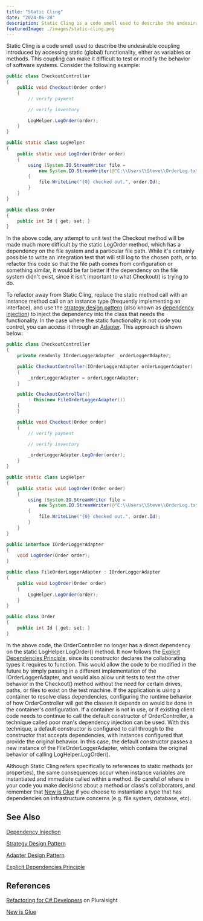 ```yaml
---
title: "Static Cling"
date: "2024-06-28"
description: Static Cling is a code smell used to describe the undesirable coupling introduced by accessing static (global) functionality, either as variables or methods.
featuredImage: ./images/static-cling.png
---
```


Static Cling is a code smell used to describe the undesirable coupling introduced by accessing static (global) functionality, either as variables or methods. This coupling can make it difficult to test or modify the behavior of software systems. Consider the following example:

```java
public class CheckoutController
{
    public void Checkout(Order order)
    {
        // verify payment

        // verify inventory

        LogHelper.LogOrder(order);
    }
}

public static class LogHelper
{
    public static void LogOrder(Order order)
    {
        using (System.IO.StreamWriter file = 
            new System.IO.StreamWriter(@"C:\\Users\\Steve\\OrderLog.txt", true))
        {
            file.WriteLine("{0} checked out.", order.Id);
        }
    }
}

public class Order
{
    public int Id { get; set; }
}
```

In the above code, any attempt to unit test the Checkout method will be made much more difficult by the static LogOrder method, which has a dependency on the file system and a particular file path. While it's certainly possible to write an integration test that will still log to the chosen path, or to refactor this code so that the file path comes from configuration or something similar, it would be far better if the dependency on the file system didn't exist, since it isn't important to what Checkout() is trying to do.

To refactor away from Static Cling, replace the static method call with an instance method call on an instance type (frequently implementing an interface), and use the [strategy design pattern](/design-patterns/strategy-pattern/) (also known as [dependency injection](/practices/dependency-injection/)) to inject the dependency into the class that needs the functionality. In the case where the static functionality is not code you control, you can access it through an [Adapter](/design-patterns/adapter-design-pattern/). This approach is shown below:

```java
public class CheckoutController
{
    private readonly IOrderLoggerAdapter _orderLoggerAdapter;

    public CheckoutController(IOrderLoggerAdapter orderLoggerAdapter)
    {
        _orderLoggerAdapter = orderLoggerAdapter;
    }

    public CheckoutController()
        : this(new FileOrderLoggerAdapter())
    {
    }

    public void Checkout(Order order)
    {
        // verify payment

        // verify inventory

        _orderLoggerAdapter.LogOrder(order);
    }
}

public static class LogHelper
{
    public static void LogOrder(Order order)
    {
        using (System.IO.StreamWriter file =
            new System.IO.StreamWriter(@"C:\\Users\\Steve\\OrderLog.txt", true))
        {
            file.WriteLine("{0} checked out.", order.Id);
        }
    }
}

public interface IOrderLoggerAdapter
{
    void LogOrder(Order order);
}

public class FileOrderLoggerAdapter : IOrderLoggerAdapter
{
    public void LogOrder(Order order)
    {
        LogHelper.LogOrder(order);
    }
}

public class Order
{
    public int Id { get; set; }
}
```

In the above code, the OrderController no longer has a direct dependency on the static LogHelper.LogOrder() method. It now follows the [Explicit Dependencies Principle](/principles/explicit-dependencies-principle/), since its constructor declares the collaborating types it requires to function. This would allow the code to be modified in the future by simply passing in a different implementation of the IOrderLoggerAdapter, and would also allow unit tests to test the other behavior in the Checkout() method without the need for certain drives, paths, or files to exist on the test machine. If the application is using a container to resolve class dependencies, configuring the runtime behavior of how OrderController will get the classes it depends on would be done in the container's configuration. If a container is not in use, or if existing client code needs to continue to call the default constructor of OrderController, a technique called poor man's dependency injection can be used. With this technique, a default constructor is configured to call through to the constructor that accepts dependencies, with instances configured that provide the original behavior. In this case, the default constructor passes a new instance of the FileOrderLoggerAdapter, which contains the original behavior of calling LogHelper.LogOrder().

Although Static Cling refers specifically to references to static methods (or properties), the same consequences occur when instance variables are instantiated and immediate called within a method. Be careful of where in your code you make decisions about a method or class's collaborators, and remember that [New is Glue](http://ardalis.com/new-is-glue/) if you choose to instantiate a type that has dependencies on infrastructure concerns (e.g. file system, database, etc).

## See Also

[Dependency Injection](/practices/dependency-injection/)

[Strategy Design Pattern](/design-patterns/strategy-pattern)

[Adapter Design Pattern](/design-patterns/adapter-design-pattern)

[Explicit Dependencies Principle](/principles/explicit-dependencies-principle/)

## References

[Refactoring for C# Developers](https://www.pluralsight.com/courses/refactoring-csharp-developers) on Pluralsight

[New is Glue](http://ardalis.com/new-is-glue/)
